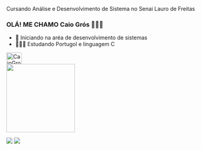 
Cursando Análise e Desenvolvimento de Sistema no Senai Lauro de Freitas
### OLÁ! ME CHAMO Caio Grós 👨🏾‍💻

- 🔭 Iniciando na aréa de desenvolvimento de sistemas
- 👨🏽‍💻 Estudando Portugol e linguagem C

 <img halign="center" alt="CaioGros" height="30" width="40" src="https://cdn.jsdelivr.net/gh/devicons/devicon@latest/icons/c/c-original.svg" />
<div>
 
 <div>
  <a href="https://github.com/">
  <img height="180em" src="https://github-readme-stats.vercel.app/api?username=CaioGros&show_icons=true&theme=dark&include_all_commits=true&count_private=true"/>

<a href="https://www.instagram.com/gros.caio/" target="_blank"><img src="https://img.shields.io/badge/-Instagram-%23E4405F?style=for-the-badge&logo=instagram&logoColor=white" target="_blank"></a>
<a href="www.linkedin.com/in/caio-grós-379617306" target="_blank"><img src="https://img.shields.io/badge/-LinkedIn-%230077B5?style=for-the-badge&logo=linkedin&logoColor=white" target="_blank"></a>
</div>

